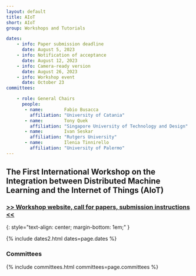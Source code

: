 ```yaml
---
layout: default
title: AIoT
short: AIoT
group: Workshops and Tutorials

dates:
    - info: Paper submission deadline
      date: August 5, 2023
    - info: Notification of acceptance
      date: August 12, 2023
    - info: Camera-ready version
      date: August 26, 2023
    - info: Workshop event
      date: October 23
committees:

    - role: General Chairs
      people:
       - name:        Fabio Busacca
         affiliation: "University of Catania"
       - name:        Tony Quek
         affiliation: "Singapore University of Technology and Design"
       - name:        Ivan Seskar
         affiliation: "Rutgers University"
       - name:        Ilenia Tinnirello
         affiliation: "University of Palermo"
---
```


## The First International Workshop on the Integration between Distributed Machine Learning and the Internet of Things (AIoT)

### [>> Workshop website, call for papers, submission instructions <<](https://sites.google.com/view/aiot2023/home)
{: style="text-align: center; margin-bottom: 1em;" }


<!-- {% include program-online.html type="ws-iFire" %} -->

<!-- ### Call For Papers

The ACM International Workshop on innovative aerial communication solutions for FIrst REsponders network in emergency scenarios (iFIRE '19) will be held on July 2, 2019 in Catania, Italy along with the ACM MobiHoc 2019. It will be the first track of the Workshop on aerial communication technologies to cope with public safety issues.

The public safety is a timely topic that has showed its paramount importance after the major human-driven and natural disasters witnessed during the last few years. According to the American Institute for Occupational Safety and Health, the majority of the victims in many different scenarios are untrained rescuers and even professional first responders. Accurate information gathered from sensors may allow first-responders and volunteers to make better and faster decisions, understand the situation, identify the rescue actions with higher success probability, correctly allocate resources such as number of ambulances, and prevent or mitigate personal risks. Today, even commonly available technologies, such as cellular phones, could save many lives if properly adopted.

There is a compelling need of exploring the feasibility of new technologies, explicitly designed for working in emergency scenarios. Recently in this wide context, the aerial communication has significantly progressed due to longer battery life-time, new international law regulations and microelectronics evolution with lower prices and higher performance. In particular, Unmanned Aerial Vehicles (UAVs) can easily and quickly reach far-away locations, scan carefully the area looking for injured people and autonomously create a communication bridge between first responder networks and victims. However, there are several unaddressed challenges on both communication and computational means that might further improve the reactiveness and efficiency of the first response after a natural disaster or human-driven threat.

The workshop is focused on main upcoming activities about the involvement of UAVs as emergency communication means during emergency situations. It is open to both scientific and industrial communities, and will disclose the latest research achievements in the research field of fine-grained localization, advanced communication between moving objects and optimal UAV-cell coverage. The main motivation is to gather people involved in public safety innovative actions, encompassing both the mathematical frameworks and realistic solutions to bring intelligence and efficiency on board of UAVs. -->



{% include dates2.html dates=page.dates %}

<!-- <div class="row">
  <div class="col-sm-6 col-sm-offset-3">
    <a href="mailto:{% for person in page.committees[0].people %}{% if person.email and person.email != "" %}{% unless forloop.first %},{% endunless %}{{ person.email }}{% endif %}{% endfor %}?subject=[{{ page.short }}]" class="btn btn-primary btn-block" role="button">Contact Workshop Chairs</a>
  </div>
</div> -->


### Committees

{% include committees.html committees=page.committees %}
